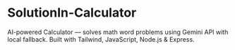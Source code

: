 # SolutionIn-Calculator
AI-powered Calculator — solves math word problems using Gemini API with local fallback. Built with Tailwind, JavaScript, Node.js &amp; Express.
